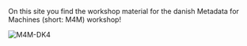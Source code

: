 On this site you find the workshop material for the danish Metadata for Machines (short: M4M) workshop!


![M4M-DK4](https://user-images.githubusercontent.com/74252404/116230335-cf7cfb80-a757-11eb-82cb-34fac1b1957b.png)


